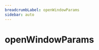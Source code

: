 ```yaml
---
breadcrumbLabel: openWindowParams
sidebar: auto
---
```


# openWindowParams

<ProxySummary/>

<ApiDocs/>
